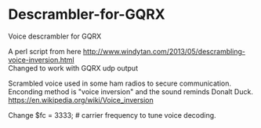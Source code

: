 # Descrambler-for-GQRX
Voice descrambler for GQRX

A perl script from here http://www.windytan.com/2013/05/descrambling-voice-inversion.html<br>
Changed to work with GQRX udp output

Scrambled voice used in some ham radios to secure communication.<br>
Enconding method is "voice inversion" and the sound reminds Donalt Duck.<br>
https://en.wikipedia.org/wiki/Voice_inversion

Change $fc = 3333; # carrier frequency to tune voice decoding.
